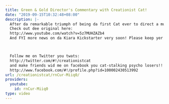 ```yaml
---
title: Green & Gold Director's Commentary with Creationist Cat!
date: "2019-09-15T10:32:48+08:00"
description: |-
  After da remarkable triumph of being da first Cat ever to direct a music video I figured I'd treat you all to a glimpse into da mind and process of a visionary... Dats me I'm talking about, I'm da visionary.
  Check out dee original here:
  http://www.youtube.com/watch?v=5z7MUHZAZb4
  And FYI more news on da Kiara Kickstarter very soon! Please keep yer eyes peeled for details. Thanks! :P



  Follow me on Twitter you twats:
  http://twitter.com/#!/creationistcat
  and make friends wid me on facebook you cat-stalking psycho losers!!!
  http://www.facebook.com/#!/profile.php?id=100002430513992
url: /creationistcat/rnCur-Miiq0/
providers:
  youtube:
    id: rnCur-Miiq0
type: video
---
```

